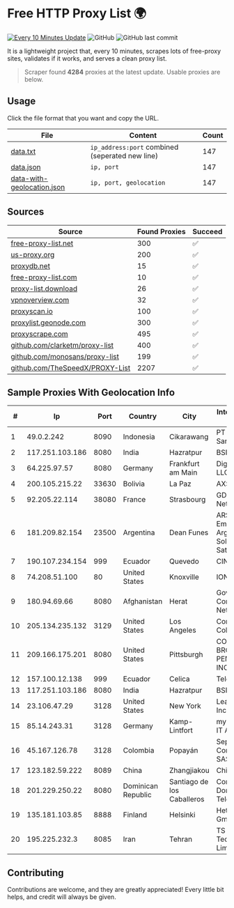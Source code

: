 
# Free HTTP Proxy List 🌍

[![Every 10 Minutes Update](https://github.com/mertguvencli/http-proxy-list/actions/workflows/main.yml/badge.svg?branch=main)](https://github.com/mertguvencli/http-proxy-list/actions/workflows/main.yml)
![GitHub](https://img.shields.io/github/license/mertguvencli/http-proxy-list)
![GitHub last commit](https://img.shields.io/github/last-commit/mertguvencli/http-proxy-list)

It is a lightweight project that, every 10 minutes, scrapes lots of free-proxy sites, validates if it works, and serves a clean proxy list.


> Scraper found **4284** proxies at the latest update. Usable proxies are below.

## Usage

Click the file format that you want and copy the URL.


|File|Content|Count|
|----|-------|-----|
|[data.txt](https://raw.githubusercontent.com/mertguvencli/http-proxy-list/main/proxy-list/data.txt)|`ip_address:port` combined (seperated new line)|147|
|[data.json](https://raw.githubusercontent.com/mertguvencli/http-proxy-list/main/proxy-list/data.json)|`ip, port`|147|
|[data-with-geolocation.json](https://raw.githubusercontent.com/mertguvencli/http-proxy-list/main/proxy-list/data-with-geolocation.json)|`ip, port, geolocation`|147|

## Sources

|Source|Found Proxies|Succeed|
|------|-------------|-------|
|[free-proxy-list.net](https://free-proxy-list.net)|300|✅|
|[us-proxy.org](https://www.us-proxy.org)|200|✅|
|[proxydb.net](http://proxydb.net)|15|✅|
|[free-proxy-list.com](https://free-proxy-list.com/?page=&port=&type%5B%5D=http&type%5B%5D=https&up_time=0&search=Search)|10|✅|
|[proxy-list.download](https://www.proxy-list.download/HTTP)|26|✅|
|[vpnoverview.com](https://vpnoverview.com/privacy/anonymous-browsing/free-proxy-servers)|32|✅|
|[proxyscan.io](https://www.proxyscan.io)|100|✅|
|[proxylist.geonode.com](https://proxylist.geonode.com/api/proxy-list?limit=300&page=1&sort_by=lastChecked&sort_type=desc&protocols=http,https)|300|✅|
|[proxyscrape.com](https://api.proxyscrape.com/v2/?request=displayproxies&protocol=http&timeout=10000&country=all&ssl=all&anonymity=all)|495|✅|
|[github.com/clarketm/proxy-list](https://raw.githubusercontent.com/clarketm/proxy-list/master/proxy-list-raw.txt)|400|✅|
|[github.com/monosans/proxy-list](https://raw.githubusercontent.com/monosans/proxy-list/main/proxies/http.txt)|199|✅|
|[github.com/TheSpeedX/PROXY-List](https://raw.githubusercontent.com/TheSpeedX/PROXY-List/master/http.txt)|2207|✅|


## Sample Proxies With Geolocation Info

|#|Ip|Port|Country|City|Internet Service Provider|
|-|--|----|-------|----|-------------------------|
|1|49.0.2.242|8090|Indonesia|Cikarawang|PT Usaha Adi Sanggoro|
|2|117.251.103.186|8080|India|Hazratpur|BSNL Internet|
|3|64.225.97.57|8080|Germany|Frankfurt am Main|DigitalOcean, LLC|
|4|200.105.215.22|33630|Bolivia|La Paz|AXS Bolivia S. A.|
|5|92.205.22.114|38080|France|Strasbourg|GD MASS Network|
|6|181.209.82.154|23500|Argentina|Dean Funes|ARSAT - Empresa Argentina de Soluciones Satelitales S.A|
|7|190.107.234.154|999|Ecuador|Quevedo|CINECABLE TV|
|8|74.208.51.100|80|United States|Knoxville|IONOS SE|
|9|180.94.69.66|8080|Afghanistan|Herat|Government Communications Network|
|10|205.134.235.132|3129|United States|Los Angeles|Corporate Colocation Inc|
|11|209.166.175.201|8080|United States|Pittsburgh|CONTINENTAL BROADBAND PENNSYLVANIA, INC.|
|12|157.100.12.138|999|Ecuador|Celica|Telconet S.A|
|13|117.251.103.186|8080|India|Hazratpur|BSNL Internet|
|14|23.106.47.29|3128|United States|New York|Leaseweb USA, Inc.|
|15|85.14.243.31|3128|Germany|Kamp-Lintfort|myLoc managed IT AG|
|16|45.167.126.78|3128|Colombia|Popayán|Sepcom Comunicaciones SAS|
|17|123.182.59.222|8089|China|Zhangjiakou|Chinanet|
|18|201.229.250.22|8080|Dominican Republic|Santiago de los Caballeros|Compañía Dominicana de Teléfonos S. A.|
|19|135.181.103.85|8888|Finland|Helsinki|Hetzner Online GmbH|
|20|195.225.232.3|8085|Iran|Tehran|TS Information Technology Limited|



## Contributing

Contributions are welcome, and they are greatly appreciated! Every
little bit helps, and credit will always be given.

